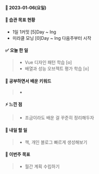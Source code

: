 #### 📆 2023-01-06(요일)

#### 🐎 습관 목표 현황

-   1일 1커밋 [5]Day ~ Ing
-   미라클 모닝 [0]Day ~ Ing 다음주부터 시작

#### ✅ 오늘 한 일

> -  Vue 디자인 패턴 학습 [o]
> - 배열과 성능 오브젝트 평가 학습 [o]

#### 🤔 공부하면서 배운 키워드

> -

#### ⚡ 느낀 점

> - 조금이라도 배운 걸 꾸준히 정리해두자

#### 🚀 내일 할 일

> - 책, 개인 블로그 빠르게 생성해보기

#### 🎯 이번주 목표

> - 월간 계획 수립하기
